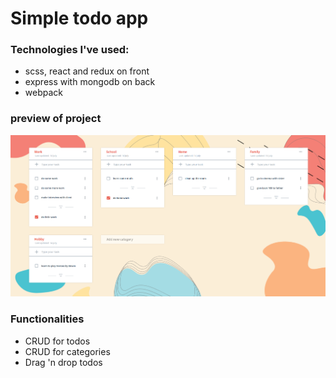 # Simple todo app

### Technologies I've used: 
- scss, react and redux on front
- express with mongodb on back
- webpack

### preview of project
![preview of project](todos.png)


### Functionalities
- CRUD for todos
- CRUD for categories
- Drag 'n drop todos